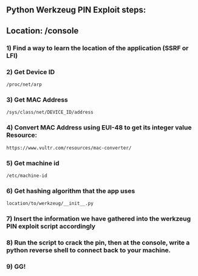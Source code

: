 ## Python Werkzeug PIN Exploit steps:

## Location: /console 

### 1) Find a way to learn the location of the application (SSRF or LFI)

### 2) Get Device ID 

    /proc/net/arp

### 3) Get MAC Address 

    /sys/class/net/DEVICE_ID/address

### 4) Convert MAC Address using EUI-48 to get its integer value Resource: 

    https://www.vultr.com/resources/mac-converter/

### 5) Get machine id 

    /etc/machine-id

### 6) Get hashing algorithm that the app uses 

    location/to/werkzeug/__init__.py

### 7) Insert the information we have gathered into the werkzeug PIN exploit script accordingly

### 8) Run the script to crack the pin, then at the console, write a python reverse shell to connect back to your machine.

### 9) GG!
